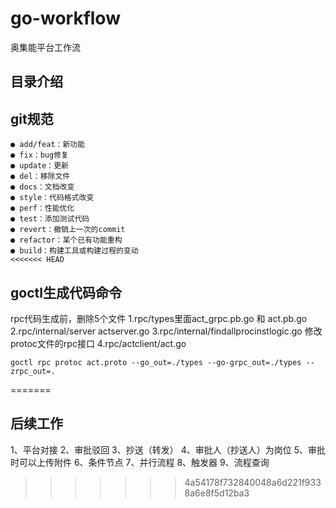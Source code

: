 # go-workflow
奥集能平台工作流
## 目录介绍

## git规范
```
● add/feat：新功能
● fix：bug修复
● update：更新
● del：移除文件
● docs：文档改变
● style：代码格式改变
● perf：性能优化
● test：添加测试代码
● revert：撤销上一次的commit
● refactor：某个已有功能重构
● build：构建工具或构建过程的变动
<<<<<<< HEAD
```

## goctl生成代码命令
rpc代码生成前，删除5个文件
1.rpc/types里面act_grpc.pb.go 和 act.pb.go
2.rpc/internal/server actserver.go
3.rpc/internal/findallprocinstlogic.go 修改protoc文件的rpc接口
4.rpc/actclient/act.go
```
goctl rpc protoc act.proto --go_out=./types --go-grpc_out=./types --zrpc_out=.
```
=======

## 后续工作
1、平台对接
2、审批驳回
3、抄送（转发）
4、审批人（抄送人）为岗位
5、审批时可以上传附件
6、条件节点
7、并行流程
8、触发器
9、流程查询
>>>>>>> 4a54178f732840048a6d221f9338a6e8f5d12ba3
